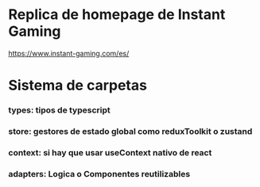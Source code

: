 # Replica de homepage de Instant Gaming 
https://www.instant-gaming.com/es/

# Sistema de carpetas
### types: tipos de typescript
### store: gestores de estado global como reduxToolkit o zustand
### context: si hay que usar useContext nativo de react
### adapters: Logica o Componentes reutilizables 
